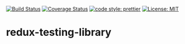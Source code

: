 [![Build Status](https://travis-ci.org/jabro86/redux-testing-library.svg?branch=master)](https://travis-ci.org/jabro86/redux-testing-library) [![Coverage Status](https://coveralls.io/repos/github/jabro86/redux-testing-library/badge.svg?branch=master)](https://coveralls.io/github/jabro86/redux-testing-library?branch=master) [![code style: prettier](https://img.shields.io/badge/code_style-prettier-ff69b4.svg?style=flat-square)](https://github.com/prettier/prettier) [![License: MIT](https://img.shields.io/badge/License-MIT-yellow.svg)](https://opensource.org/licenses/MIT) 
# redux-testing-library